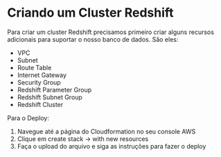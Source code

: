 # Criando um Cluster Redshift

Para criar um cluster Redshift precisamos primeiro criar alguns recursos adicionais para suportar o nosso banco de dados. São eles:
* VPC
* Subnet
* Route Table
* Internet Gateway
* Security Group
* Redshift Parameter Group
* Redshift Subnet Group
* Redshift Cluster


Para o Deploy:
1. Navegue até a página do Cloudformation no seu console AWS
1. Clique em create stack -> with new resources
1. Faça o upload do arquivo e siga as instruções para fazer o deploy